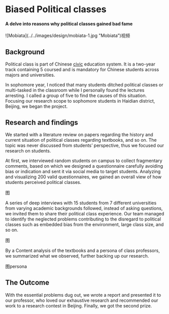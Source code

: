 # Biased Political classes

#### A delve into reasons why political classes gained bad fame

![Mobiata](../../images/design/mobiata-1.jpg "Mobiata”)视频

## Background

Political class is part of Chinese [civic](https://en.wikipedia.org/wiki/Civics) education system. It is a two-year track containing 5 coursed and is mandatory for Chinese students across majors and universities. 

In sophomore year, I noticed that many students ditched political classes or multi-tasked in the classroom while I personally found the lectures arresting. I called a group of five to find the causes of this situation. Focusing our research scope to sophomore students in Haidian district, Beijing, we began the project.

## Research and findings

We started with a literature review on papers regarding the history and current situation of political classes regarding textbooks, and so on. The topic was never discussed from students’ perspective, thus we focused our research on students. 

At first, we interviewed random students on campus to collect fragmentary comments, based on which we designed a questionnaire carefully avoiding bias or indication and sent it via social media to target students. Analyzing and visualizing 200 valid questionnaires, we gained an overall view of how students perceived political classes. 

图

A series of deep interviews with 15 students from 7 different universities from varying academic backgrounds followed, instead of asking questions, we invited them to share their political class experience. Our team managed to identify the neglected problems contributing to the disregard to political classes such as embedded bias from the environment, large class size, and so on.

图

By a Content analysis of the textbooks and a persona of class professors, we summarized what we observed, further backing up our research.

图persona

## The Outcome

With the essential problems dug out, we wrote a report and presented it to our professor, who loved our exhaustive research and recommended our work to a research contest in Beijing. Finally, we got the second prize. 

